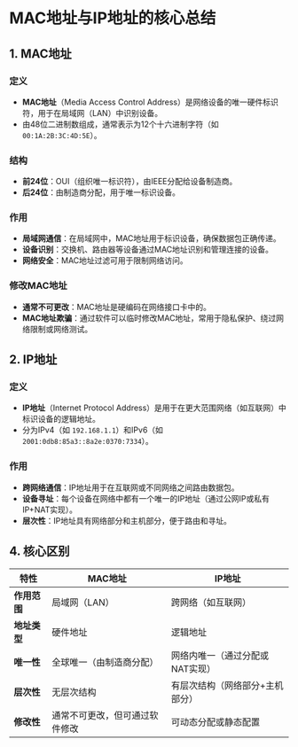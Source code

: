 # MAC地址与IP地址的核心总结

## 1. MAC地址
### 定义
- **MAC地址**（Media Access Control Address）是网络设备的唯一硬件标识符，用于在局域网（LAN）中识别设备。
- 由48位二进制数组成，通常表示为12个十六进制字符（如 `00:1A:2B:3C:4D:5E`）。

### 结构
- **前24位**：OUI（组织唯一标识符），由IEEE分配给设备制造商。
- **后24位**：由制造商分配，用于唯一标识设备。

### 作用
- **局域网通信**：在局域网中，MAC地址用于标识设备，确保数据包正确传递。
- **设备识别**：交换机、路由器等设备通过MAC地址识别和管理连接的设备。
- **网络安全**：MAC地址过滤可用于限制网络访问。

### 修改MAC地址
- **通常不可更改**：MAC地址是硬编码在网络接口卡中的。
- **MAC地址欺骗**：通过软件可以临时修改MAC地址，常用于隐私保护、绕过网络限制或网络测试。


## 2. IP地址
### 定义
- **IP地址**（Internet Protocol Address）是用于在更大范围网络（如互联网）中标识设备的逻辑地址。
- 分为IPv4（如 `192.168.1.1`）和IPv6（如 `2001:0db8:85a3::8a2e:0370:7334`）。

### 作用
- **跨网络通信**：IP地址用于在互联网或不同网络之间路由数据包。
- **设备寻址**：每个设备在网络中都有一个唯一的IP地址（通过公网IP或私有IP+NAT实现）。
- **层次性**：IP地址具有网络部分和主机部分，便于路由和寻址。



## 4. 核心区别
| 特性            | MAC地址                          | IP地址                          |
|-----------------|----------------------------------|---------------------------------|
| **作用范围**     | 局域网（LAN）                    | 跨网络（如互联网）              |
| **地址类型**     | 硬件地址                         | 逻辑地址                        |
| **唯一性**       | 全球唯一（由制造商分配）         | 网络内唯一（通过分配或NAT实现） |
| **层次性**       | 无层次结构                       | 有层次结构（网络部分+主机部分） |
| **修改性**       | 通常不可更改，但可通过软件修改   | 可动态分配或静态配置            |

